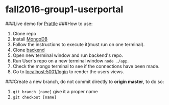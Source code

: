 # fall2016-group1-userportal
###Live demo for [Prattle](http://52.201.233.197:5001/)
###How to use: 
1. Clone repo
2. Install [MongoDB](https://docs.mongodb.com/manual/administration/install-community/)
3. Follow the instructions to execute it(must run on one terminal).
4. Clone [backend](https://github.com/CS450-ECE461/fall2016-group1-apiserver)
5. Open new terminal window and run backend's repo.
6. Run User's repo on a new terminal window `node ./app`.
7. Check the mongo terminal to see if the connections have been made.
8. Go to [localhost:5001/login](https://localhost:5001/login) to render the users views.

###Create a new branch, do not commit directly to **origin master**, to do so:
1. `git branch [name]` give it a proper name
2. `git checkout [name]`




